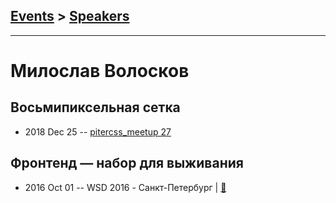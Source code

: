 ## [Events](../README.md) > [Speakers](../speakers.md)
---

# Милослав Волосков

## Восьмипиксельная сетка
- 2018 Dec 25 -- [pitercss_meetup 27](https://www.youtube.com/watch?v=T9wCfoll4uQ)    
## Фронтенд — набор для выживания
- 2016 Oct 01 -- WSD 2016 - Санкт-Петербург  | [:notebook:](https://wsd.events/2016/10/01/pres/frontend-kit/)  
